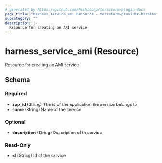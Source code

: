 ```yaml
---
# generated by https://github.com/hashicorp/terraform-plugin-docs
page_title: "harness_service_ami Resource - terraform-provider-harness"
subcategory: ""
description: |-
  Resource for creating an AMI service
---
```


# harness_service_ami (Resource)

Resource for creating an AMI service



<!-- schema generated by tfplugindocs -->
## Schema

### Required

- **app_id** (String) The id of the application the service belongs to
- **name** (String) Name of the service

### Optional

- **description** (String) Description of th service

### Read-Only

- **id** (String) Id of the service


